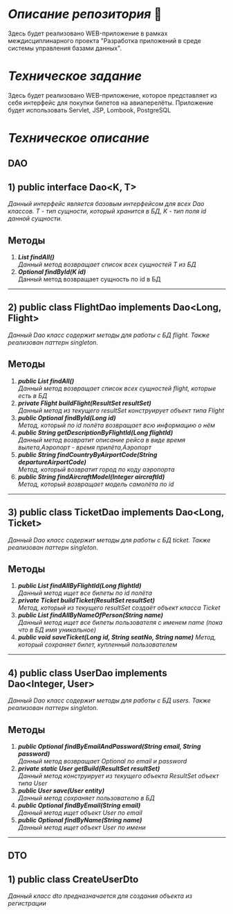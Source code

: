 # ***Описание репозитория*** :book:
Здесь будет реализовано WEB-приложение в рамках междисциплинарного проекта "Разработка приложений в среде системы управления базами данных".
# ***Техническое задание***
Здесь будет реализовано WEB-приложение, которое представляет из себя интерфейс для покупки билетов на авиаперелёты. Приложение будет использовать Servlet, JSP, Lombook, PostgreSQL
# ***Техническое описание***



## DAO
## 1) public interface Dao<K, T>
*Данный интерфейс является базовым интерфейсом для всех Dao классов. T - тип сущности, который хранится в БД, K - тип поля id данной сущности.*
## Методы
1) ***List<T> findAll()***  
*Данный метод возвращает список всех сущностей T из БД*  
2) ***Optional<T> findById(K id)***  
Данный метод возвращает сущность по id в БД  
***
## 2) public class FlightDao implements Dao<Long, Flight>
*Данный Dao класс содержит методы для работы с БД flight. Также реализован паттерн singleton.*  
## Методы
1) ***public List<Flight> findAll()***  
*Данный метод возвращает список всех сущностей flight, которые есть в БД*
2) ***private Flight buildFlight(ResultSet resultSet)***   
*Данный метод из текущего resultSet конструирует объект типа Flight*  
3) ***public Optional<Flight> findById(Long id)***  
*Метод, который по id полёта возвращает всю информацию о нём*  
4) ***public String getDescriptionByFlightId(Long flightId)***  
*Данный метод возвратит описание рейса в виде время вылета,Аэропорт - время прилёта,Аэропорт*  
5) ***public String findCountryByAirportCode(String departureAirportCode)***  
*Метод, который возвратит город по коду аэропорта*  
6) ***public String findAircraftModel(Integer aircraftId)***   
*Метод, который возвращает модель самолёта по id*
***
## 3) public class TicketDao implements Dao<Long, Ticket>
*Данный Dao класс содержит методы для работы с БД ticket. Также реализован паттерн singleton.*  
## Методы
1) ***public List<Ticket> findAllByFlightId(Long flightId)***  
*Данный метод ищет все билеты по id полёта*
2) ***private Ticket buildTicket(ResultSet resultSet)***  
*Метод, который из текущего resultSet создаёт объект класса Ticket*
3) ***public List<Ticket> findAllByNameOfPerson(String name)***  
*Данный метод ищет все билеты пользователя с именем name (пока что в БД имя уникальное)*
4) ***public void saveTicket(Long id, String seatNo, String name)***
*Метод, который сохраняет билет, купленный пользователем*
***
## 4) public class UserDao implements Dao<Integer, User>
*Данный Dao класс содержит методы для работы с БД users. Также реализован паттерн singleton.* 
## Методы
1) ***public Optional<User> findByEmailAndPassword(String email, String password)***  
*Данный метод возвращает Optional<User> по email и password*
2) ***private static User getBuild(ResultSet resultSet)***   
*Данный метод конструирует из текущего объекта ResultSet объект типа User*
3) ***public User save(User entity)***    
*Данный метод сохраняет пользователю в БД*
4) ***public Optional<User> findByEmail(String email)***    
*Данный метод ищет объект User по email*
5)  ***public Optional<User> findByName(String name)***    
*Данный метод ищет объект User по имени*
***
## DTO  
## 1) public class CreateUserDto
*Данный класс dto предназначается для создания объекта из регистрации*



